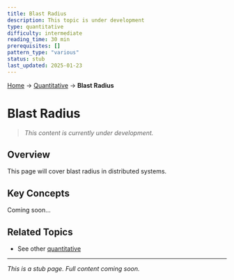 ```yaml
---
title: Blast Radius
description: This topic is under development
type: quantitative
difficulty: intermediate
reading_time: 30 min
prerequisites: []
pattern_type: "various"
status: stub
last_updated: 2025-01-23
---
```


<!-- Navigation -->
[Home](../introduction/index.md) → [Quantitative](index.md) → **Blast Radius**

# Blast Radius

> *This content is currently under development.*

## Overview

This page will cover blast radius in distributed systems.

## Key Concepts

Coming soon...

## Related Topics

- See other [quantitative](index.md)

---

*This is a stub page. Full content coming soon.*
